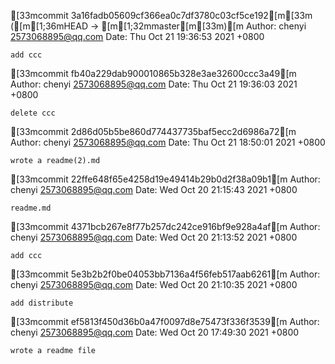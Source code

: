 [33mcommit 3a16fadb05609cf366ea0c7df3780c03cf5ce192[m[33m ([m[1;36mHEAD -> [m[1;32mmaster[m[33m)[m
Author: chenyi <2573068895@qq.com>
Date:   Thu Oct 21 19:36:53 2021 +0800

    add ccc

[33mcommit fb40a229dab900010865b328e3ae32600ccc3a49[m
Author: chenyi <2573068895@qq.com>
Date:   Thu Oct 21 19:36:03 2021 +0800

    delete ccc

[33mcommit 2d86d05b5be860d774437735baf5ecc2d6986a72[m
Author: chenyi <2573068895@qq.com>
Date:   Thu Oct 21 18:50:01 2021 +0800

    wrote a readme(2).md

[33mcommit 22ffe648f65e4258d19e49414b29b0d2f38a09b1[m
Author: chenyi <2573068895@qq.com>
Date:   Wed Oct 20 21:15:43 2021 +0800

    readme.md

[33mcommit 4371bcb267e8f77b257dc242ce916bf9e928a4af[m
Author: chenyi <2573068895@qq.com>
Date:   Wed Oct 20 21:13:52 2021 +0800

    add ccc

[33mcommit 5e3b2b2f0be04053bb7136a4f56feb517aab6261[m
Author: chenyi <2573068895@qq.com>
Date:   Wed Oct 20 21:10:35 2021 +0800

    add distribute

[33mcommit ef5813f450d36b0a47f0097d8e75473f336f3539[m
Author: chenyi <2573068895@qq.com>
Date:   Wed Oct 20 17:49:30 2021 +0800

    wrote a readme file
